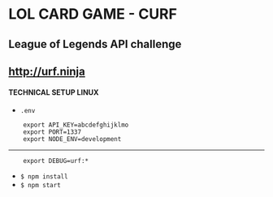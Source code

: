 # LOL CARD GAME - CURF
## League of Legends API challenge
## http://urf.ninja 

#### TECHNICAL SETUP LINUX
- ``` .env ```
```
	export API_KEY=abcdefghijklmo
	export PORT=1337
	export NODE_ENV=development
```
--------------------------
```
	export DEBUG=urf:*
```
- ```$ npm install```
- ```$ npm start```

